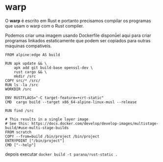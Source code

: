 # warp

O **warp** é escrito em Rust e portanto precisamos compilar os programas que usam o warp com o Rust compiler.

Podemos criar uma imagem usando Dockerfile disponǘel aqui para criar programas linkados estaticamente que podem ser copiados para outras maquinas compatíveis.

```docker
FROM alpine:edge AS build

RUN apk update && \
    apk add git build-base openssl-dev \
    rust cargo && \
    mkdir /src
COPY src/* /src/
RUN ls -la /src    
WORKDIR /src

ENV RUSTFLAGS="-C target-feature=+crt-static"
CMD  cargo build --target x86_64-alpine-linux-musl --release

RUN find /src

# This results in a single layer image
# See this: https://docs.docker.com/develop/develop-images/multistage-build/#use-multi-stage-builds
FROM scratch
COPY --from=build /bin/project /bin/project
ENTRYPOINT ["/bin/project"]
CMD ["--help"]
```
 
depois executar `docker build -t parana/rust-static .`
